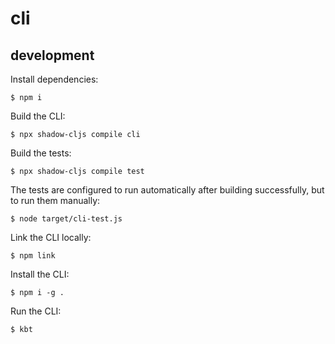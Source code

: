 # cli

## development

Install dependencies:

```
$ npm i
```

Build the CLI:

```
$ npx shadow-cljs compile cli
```

Build the tests:

```
$ npx shadow-cljs compile test
```

The tests are configured to run automatically after building successfully, but to run them manually:

```
$ node target/cli-test.js
```

Link the CLI locally:

```
$ npm link
```

Install the CLI:

```
$ npm i -g .
```

Run the CLI:

```
$ kbt
```
